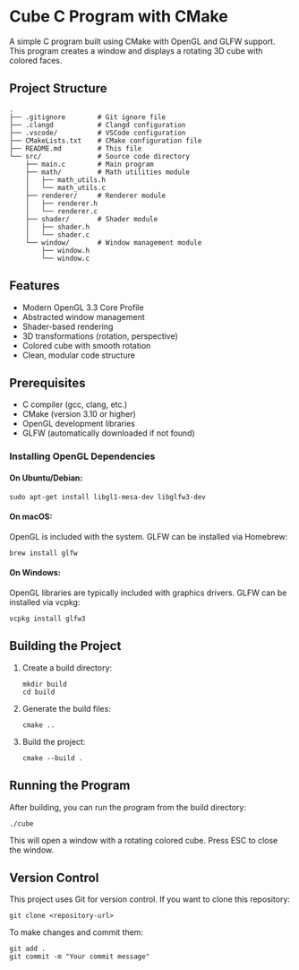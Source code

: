 # Cube C Program with CMake

A simple C program built using CMake with OpenGL and GLFW support. This program creates a window and displays a rotating 3D cube with colored faces.

## Project Structure

```
.
├── .gitignore        # Git ignore file
├── .clangd           # Clangd configuration
├── .vscode/          # VSCode configuration
├── CMakeLists.txt    # CMake configuration file
├── README.md         # This file
└── src/              # Source code directory
    ├── main.c        # Main program
    ├── math/         # Math utilities module
    │   ├── math_utils.h
    │   └── math_utils.c
    ├── renderer/     # Renderer module
    │   ├── renderer.h
    │   └── renderer.c
    ├── shader/       # Shader module
    │   ├── shader.h
    │   └── shader.c
    └── window/       # Window management module
        ├── window.h
        └── window.c
```

## Features

- Modern OpenGL 3.3 Core Profile
- Abstracted window management
- Shader-based rendering
- 3D transformations (rotation, perspective)
- Colored cube with smooth rotation
- Clean, modular code structure

## Prerequisites

- C compiler (gcc, clang, etc.)
- CMake (version 3.10 or higher)
- OpenGL development libraries
- GLFW (automatically downloaded if not found)

### Installing OpenGL Dependencies

#### On Ubuntu/Debian:
```
sudo apt-get install libgl1-mesa-dev libglfw3-dev
```

#### On macOS:
OpenGL is included with the system. GLFW can be installed via Homebrew:
```
brew install glfw
```

#### On Windows:
OpenGL libraries are typically included with graphics drivers. GLFW can be installed via vcpkg:
```
vcpkg install glfw3
```

## Building the Project

1. Create a build directory:
   ```
   mkdir build
   cd build
   ```

2. Generate the build files:
   ```
   cmake ..
   ```

3. Build the project:
   ```
   cmake --build .
   ```

## Running the Program

After building, you can run the program from the build directory:

```
./cube
```

This will open a window with a rotating colored cube. Press ESC to close the window.

## Version Control

This project uses Git for version control. If you want to clone this repository:

```
git clone <repository-url>
```

To make changes and commit them:

```
git add .
git commit -m "Your commit message"
```